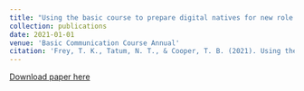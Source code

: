 ```yaml
---
title: "Using the basic course to prepare digital natives for new role as reverse mentors"
collection: publications
date: 2021-01-01
venue: 'Basic Communication Course Annual'
citation: 'Frey, T. K., Tatum, N. T., & Cooper, T. B. (2021). Using the basic course to prepare digital natives for new role as reverse mentors. <i>Basic Communication Course Annual, 33</i>(1), 342-345. https://ecommons.udayton.edu/bcca/vol33/iss1/18'
---
```


[Download paper here](http://tkodyfrey.github.io/files/RM.pdf)

